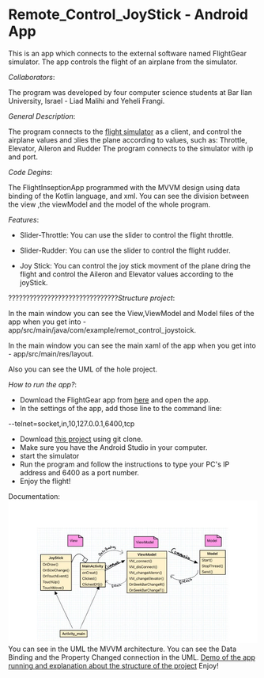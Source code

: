 # Remote_Control_JoyStick - Android App

This is an app which connects to the external software named FlightGear simulator.
The app controls the flight of an airplane from the simulator.

*Collaborators*:

The program was developed by four computer science students at Bar Ilan University, Israel - Liad Malihi and Yeheli Frangi.

*General Description*:

The program connects to the [flight simulator](https://www.flightgear.org/) as a client, and control the airplane values and כlies the plane according to values,
such as: Throttle, Elevator, Aileron and Rudder
The program connects to the simulator with ip and port.

*Code Degins*:

The FlightInseptionApp programmed with the MVVM design using data binding of the Kotlin language, and xml.
You can see the division between the view ,the viewModel and the model of the whole program.

*Features*:
* Slider-Throttle:
You can use the slider to control the flight throttle.

* Slider-Rudder:
You can use the slider to control the flight rudder.

* Joy Stick:
You can control the joy stick movment of the plane dring the flight and control the Aileron and Elevator values according to the joyStick.

???????????????????????????????*Structure project*:

In the main window you can see the View,ViewModel and Model files of the app when you get into - app/src/main/java/com/example/remot_control_joystoick.

In the main window you can see the main xaml of the app when you get into - app/src/main/res/layout.

Also you can see the UML of the hole project.


*How to run the app?*:
* Download the FlightGear app from [here](https://www.flightgear.org/) and open the app.
* In the settings of the app, add those line to the command line:

--telnet=socket,in,10,127.0.0.1,6400,tcp

* Download [this project](https://github.com/liadmalihi/Remote_Control_Joystick) using git clone.
* Make sure you have the Android Studio in your computer.
* start the simulator
* Run the program and follow the instructions to type your PC's IP address and 6400 as a port number.
* Enjoy the flight!

Documentation:
![Image of UML](https://github.com/liadmalihi/Remote_Control_Joystick/blob/master/UML.jpg)
You can see in the UML the MVVM architecture.
You can see the Data Binding and the Property Changed connection in the UML.
[Demo of the app running and explanation about the structure of the project](https://www.youtube.com/watch?v=ZHujSPWrEzo)
Enjoy!
